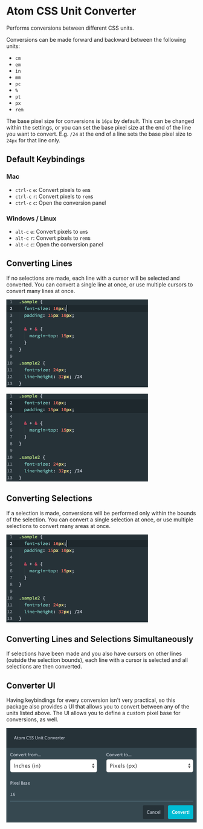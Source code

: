 # Atom CSS Unit Converter

Performs conversions between different CSS units.

Conversions can be made forward and backward between the following units:

- `cm`
- `em`
- `in`
- `mm`
- `pc`
- `%`
- `pt`
- `px`
- `rem`

The base pixel size for conversions is `16px` by default. This can be changed within the settings, or you can set the base pixel size at the end of the line you want to convert. E.g. `/24` at the end of a line sets the base pixel size to `24px` for that line only.

## Default Keybindings

### Mac
- `ctrl-c` `e`: Convert pixels to `em`s
- `ctrl-c` `r`: Convert pixels to `rem`s
- `ctrl-c` `c`: Open the conversion panel

### Windows / Linux

- `alt-c` `e`: Convert pixels to `em`s
- `alt-c` `r`: Convert pixels to `rem`s
- `alt-c` `c`: Open the conversion panel

## Converting Lines

If no selections are made, each line with a cursor will be selected and converted. You can convert a single line at once, or use multiple cursors to convert many lines at once.

![Converting One Line](https://raw.githubusercontent.com/sethlopezme/atom-css-unit-converter/master/resources/single-line.gif)

![Converting Multiple Lines](https://raw.githubusercontent.com/sethlopezme/atom-css-unit-converter/master/resources/multiple-lines.gif)

## Converting Selections

If a selection is made, conversions will be performed only within the bounds of the selection. You can convert a single selection at once, or use multiple selections to convert many areas at once.

![Converting Selections](https://raw.githubusercontent.com/sethlopezme/atom-css-unit-converter/master/resources/selections.gif)

## Converting Lines and Selections Simultaneously

If selections have been made and you also have cursors on other lines (outside the selection bounds), each line with a cursor is selected and all selections are then converted.

## Converter UI

Having keybindings for every conversion isn't very practical, so this package also provides a UI that allows you to convert between any of the units listed above. The UI allows you to define a custom pixel base for conversions, as well.

![Converter UI](https://raw.githubusercontent.com/sethlopezme/atom-css-unit-converter/master/resources/interactive-converter.png)
